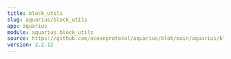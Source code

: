 ```yaml
---
title: block_utils
slug: aquarius/block_utils
app: aquarius
module: aquarius.block_utils
source: https://github.com/oceanprotocol/aquarius/blob/main/aquarius/block_utils.py
version: 2.2.12
---
```

